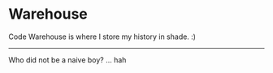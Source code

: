 # Warehouse
Code Warehouse is where I store my history in shade. :)

---

Who did not be a naive boy? ... hah

